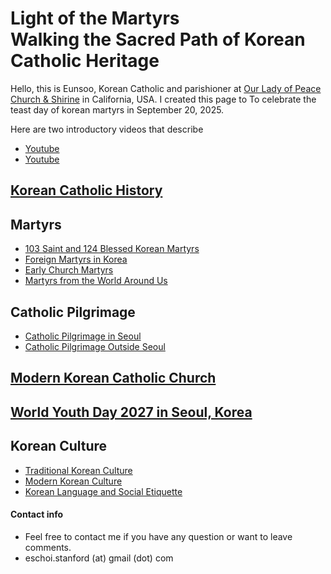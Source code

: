 # Light of the Martyrs<br>Walking the Sacred Path of Korean Catholic Heritage  

Hello, this is Eunsoo, Korean Catholic and parishioner at [Our Lady of Peace Church & Shirine](https://www.olop-shrine.org/) in California, USA. I created this page to To celebrate the teast day of korean martyrs in September 20, 2025. 

Here are two introductory videos that describe 
- [Youtube]()
- [Youtube]()
  
## [Korean Catholic History]()
## Martyrs
- [103 Saint and 124 Blessed Korean Martyrs]()
- [Foreign Martyrs in Korea]()
- [Early Church Martyrs]()
- [Martyrs from the World Around Us]()

## Catholic Pilgrimage
- [Catholic Pilgrimage in Seoul]()
- [Catholic Pilgrimage Outside Seoul]()
## [Modern Korean Catholic Church]()
## [World Youth Day 2027 in Seoul, Korea]()
## Korean Culture
- [Traditional Korean Culture]()
- [Modern Korean Culture]()
- [Korean Language and Social Etiquette]()









#### Contact info
- Feel free to contact me if you have any question or want to leave comments. 
- eschoi.stanford (at) gmail (dot) com
